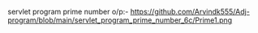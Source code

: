 servlet program prime number o/p:- https://github.com/Arvindk555/Adj-program/blob/main/servlet_program_prime_number_6c/Prime1.png
